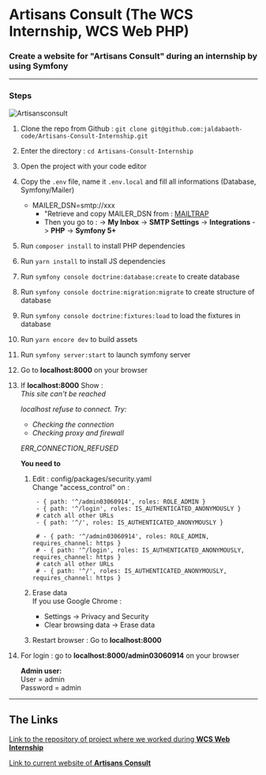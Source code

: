 <h1>Artisans Consult (The WCS Internship, WCS Web PHP)</h1>

### Create a website for "Artisans Consult" during an internship  by using Symfony


---

### Steps

![Artisansconsult](https://i.ibb.co/SxY5Jyr/artisansconsult.png)

1. Clone the repo from Github : `git clone git@github.com:jaldabaoth-code/Artisans-Consult-Internship.git`
2. Enter the directory : `cd Artisans-Consult-Internship`
3. Open the project with your code editor
4. Copy the `.env` file, name it `.env.local` and fill all informations (Database, Symfony/Mailer)
    - MAILER_DSN=smtp://xxx<br/>
        * "Retrieve and copy MAILER_DSN from : <a href="https://mailtrap.io/inboxes">MAILTRAP</a>
        * Then you go to : -> <b>My Inbox</b> -> <b>SMTP Settings</b> -> <b>Integrations</b> -> <b>PHP</b> -> <b>Symfony 5+</b>
5. Run `composer install` to install PHP dependencies
6. Run `yarn install` to install JS dependencies
7. Run `symfony console doctrine:database:create` to create database
8. Run `symfony console doctrine:migration:migrate` to create structure of database
9. Run `symfony console doctrine:fixtures:load` to load the fixtures in database
10. Run `yarn encore dev` to build assets
11. Run `symfony server:start` to launch symfony server
12. Go to <b>localhost:8000</b> on your browser
13. If <b>localhost:8000</b> Show :<br/>
    <i>This site can't be reached

    localhost refuse to connect.
    Try:
    - Checking the connection
    - Checking proxy and firewall

    ERR_CONNECTION_REFUSED</i>

    <b>You need to</b> 
    1. Edit : config/packages/security.yaml<br/>
        Change "access_control" on :

            - { path: '^/admin03060914', roles: ROLE_ADMIN }
            - { path: '^/login', roles: IS_AUTHENTICATED_ANONYMOUSLY }
            # catch all other URLs
            - { path: '^/', roles: IS_AUTHENTICATED_ANONYMOUSLY }

            # - { path: '^/admin03060914', roles: ROLE_ADMIN, requires_channel: https }
            # - { path: '^/login', roles: IS_AUTHENTICATED_ANONYMOUSLY, requires_channel: https }
            # catch all other URLs
            # - { path: '^/', roles: IS_AUTHENTICATED_ANONYMOUSLY, requires_channel: https }

    2. Erase data<br/>
        If you use Google Chrome :
        - Settings -> Privacy and Security
        - Clear browsing data -> Erase data

    3. Restart browser : Go to <b>localhost:8000</b>

13. For login : go to <b>localhost:8000/admin03060914</b> on your browser

    <b>Admin user:</b><br/>
    User = admin<br/>
    Password = admin<br/>

---

## The Links

<a href="https://github.com/RaphaelBS-WCS/artisansconsult2">Link to the repository of project where we worked during <b>WCS Web Internship</b></a>

<a href="https://www.artisansconsult.fr/">Link to current website of <b>Artisans Consult</b></a>
